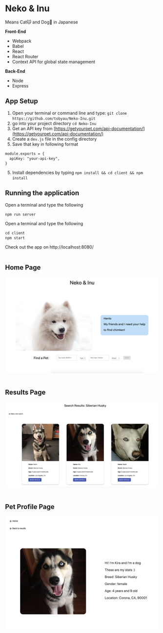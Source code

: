 # Neko & Inu
Means Cat🐱 and Dog🐶 in Japanese 
     

**Front-End**
- Webpack
- Babel 
- React
- React Router
- Context API for global state management 

**Back-End**
- Node
- Express 


## App Setup 
1. Open your terminal or command line and type: `git clone https://github.com/tobyau/Neko-Inu.git`
2. go into your project directory `cd Neko-Inu`
3. Get an API key from [https://getyourpet.com/api-documentation/](https://getyourpet.com/api-documentation/)
4. Create a `dev.js` file in the config directory
4. Save that key in following format
```
module.exports = {
  apiKey: "your-api-key",
}
```
5. Install dependencies by typing `npm install && cd client && npm install` 


## Running the application
Open a terminal and type the following 
```
npm run server
```
Open a terminal and type the following 
```
cd client
npm start
```

Check out the app on http://localhost:8080/  
<br>


## Home Page
![home](./client/src/assets/home_page.png)  
<br>

## Results Page
![list](./client/src/assets/pet-list.png)  
<br>

## Pet Profile Page
![profile](./client/src/assets/pet-profile.png)  